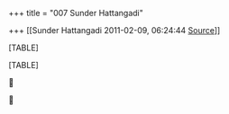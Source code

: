 +++
title = "007 Sunder Hattangadi"

+++
[[Sunder Hattangadi	2011-02-09, 06:24:44 [Source](https://groups.google.com/g/samskrita/c/zyGWhePV0go)]]



[TABLE]

[TABLE]





